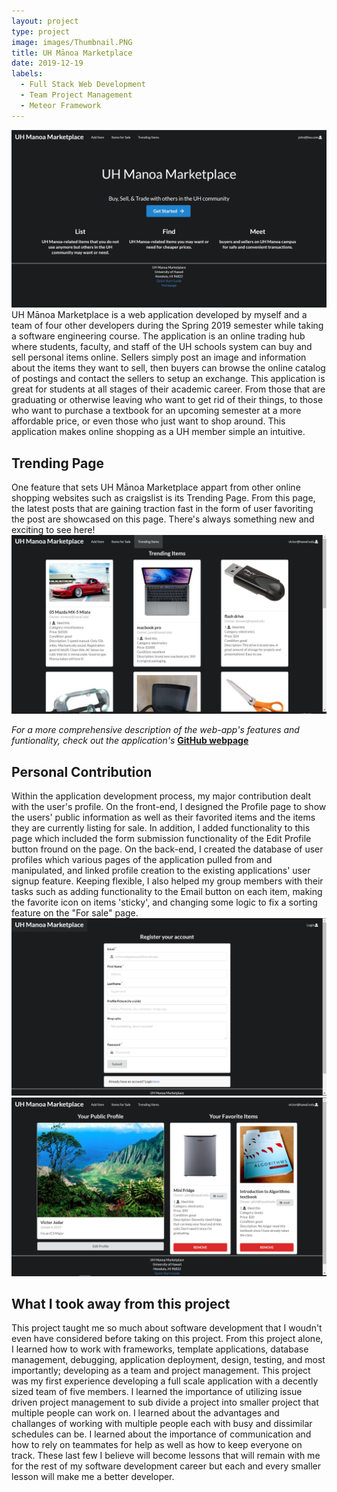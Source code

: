 ```yaml
---
layout: project
type: project
image: images/Thumbnail.PNG
title: UH Mānoa Marketplace
date: 2019-12-19
labels:
  - Full Stack Web Development
  - Team Project Management
  - Meteor Framework
---
```

<img class="ui fluid rounded image" src='/images/Thumbnail.PNG'/>
UH Mānoa Marketplace is a web application developed by myself and a team of four other developers during the Spring 2019 semester while taking a software engineering course. The application is an online trading hub where students, faculty, and staff of the UH schools system can buy and sell personal items online. Sellers simply post an image and information about the items they want to sell, then buyers can browse the online catalog of postings and contact the sellers to setup an exchange. This application is great for students at all stages of their academic career. From those that are graduating or otherwise leaving who want to get rid of their things, to those who want to purchase a textbook for an upcoming semester at a more affordable price, or even those who just want to shop around. This application makes online shopping as a UH member simple an intuitive.

## Trending Page
One feature that sets UH Mānoa Marketplace appart from other online shopping websites such as craigslist is its Trending Page. From this page, the latest posts that are gaining traction fast in the form of user favoriting the post are showcased on this page. There's always something new and exciting to see here!
<img class="ui fluid rounded image" src='/images/TrendingPage.PNG'/>

*For a more comprehensive description of the web-app's features and funtionality, check out the application's* **[GitHub webpage](https://uh-manoa-marketplace.github.io/)**

## Personal Contribution
Within the application development process, my major contribution dealt with the user's profile. On the front-end, I designed the Profile page to show the users' public information as well as their favorited items and the items they are currently listing for sale. In addition, I added functionality to this page which included the form submission functionality of the Edit Profile button fround on the page. On the back-end, I created the database of user profiles which various pages of the application pulled from and manipulated, and linked profile creation to the existing applications' user signup feature. Keeping flexible, I also helped my group members with their tasks such as adding functionality to the Email button on each item, making the favorite icon on items 'sticky', and changing some logic to fix a sorting feature on the "For sale" page.
<img class="ui fluid rounded image" src='/images/SignupPage.PNG'/>
<img class="ui fluid rounded image" src='/images/ProfilePage.PNG'/>

## What I took away from this project
This project taught me so much about software development that I woudn't even have considered before taking on this project. From this project alone, I learned how to work with frameworks, template applications, database management, debugging, application deployment, design, testing, and most importantly; developing as a team and project management. This project was my first experience developing a full scale application with a decently sized team of five members. I learned the importance of utilizing issue driven project management to sub divide a project into smaller project that multiple people can work on. I learned about the advantages and challanges of working with multiple people each with busy and dissimilar schedules can be. I learned about the importance of communication and how to rely on teammates for help as well as how to keep everyone on track. These last few I believe will become lessons that will remain with me for the rest of my software development career but each and every smaller lesson will make me a better developer.  
